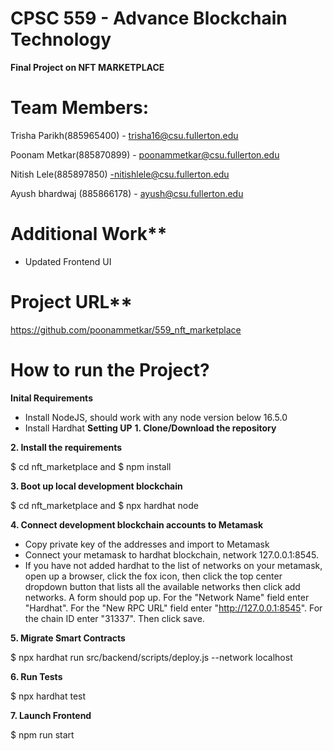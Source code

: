 

# CPSC 559 - Advance Blockchain Technology

**Final Project on NFT MARKETPLACE**

# Team Members:

Trisha Parikh(885965400) - trisha16@csu.fullerton.edu

Poonam Metkar(885870899) - poonammetkar@csu.fullerton.edu

Nitish Lele(885897850) -nitishlele@csu.fullerton.edu

Ayush bhardwaj (885866178) - ayush@csu.fullerton.edu

# Additional Work**
- Updated Frontend UI





# Project URL**
https://github.com/poonammetkar/559_nft_marketplace

# How to run the Project?
**Inital Requirements**
- Install NodeJS, should work with any node version below 16.5.0
- Install Hardhat
**Setting UP**
**1. Clone/Download the repository**

**2. Install the requirements**

$ cd nft_marketplace and 
$ npm install

**3. Boot up local development blockchain**

$ cd nft_marketplace and 
$ npx hardhat node

**4. Connect development blockchain accounts to Metamask**

- Copy private key of the addresses and import to Metamask
- Connect your metamask to hardhat blockchain, network 127.0.0.1:8545.
- If you have not added hardhat to the list of networks on your metamask, open up a browser, click the fox icon, then click the top center dropdown button that lists all the available networks then click add networks. A form should pop up. For the "Network Name" field enter "Hardhat". For the "New RPC URL" field enter "http://127.0.0.1:8545". For the chain ID enter "31337". Then click save.

**5. Migrate Smart Contracts**

$ npx hardhat run src/backend/scripts/deploy.js --network localhost

**6. Run Tests**

$ npx hardhat test


**7. Launch Frontend**

$ npm run start
